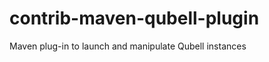 contrib-maven-qubell-plugin
===========================

Maven plug-in to launch and manipulate Qubell instances
